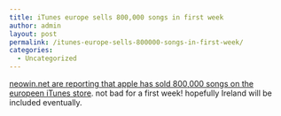 ```yaml
---
title: iTunes europe sells 800,000 songs in first week
author: admin
layout: post
permalink: /itunes-europe-sells-800000-songs-in-first-week/
categories:
  - Uncategorized
---
```

[neowin.net are reporting that apple has sold 800,000 songs on the europeen iTunes store][1]. not bad for a first week! hopefully Ireland will be included eventually.

 [1]: http://www.neowin.net/comments.php?id=21570&category=main